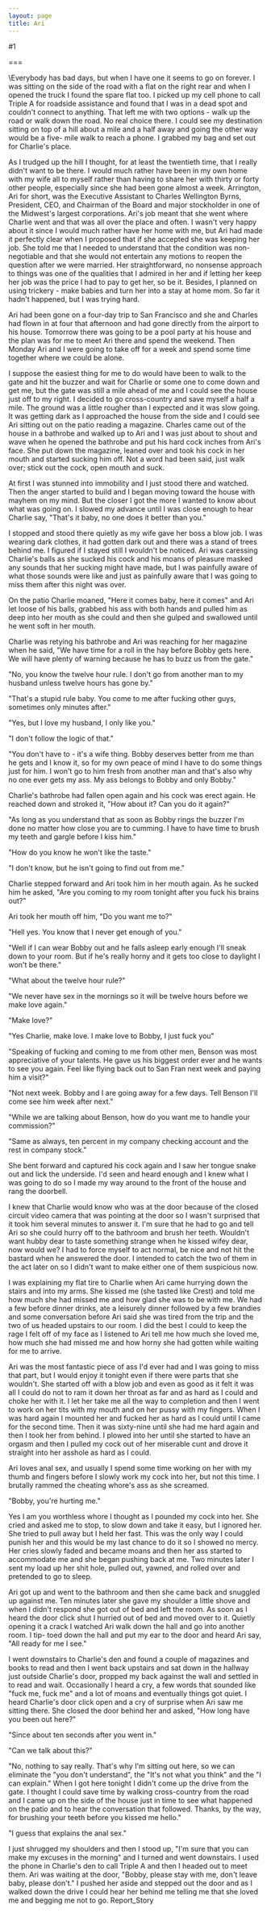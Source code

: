 ```yaml
---
layout: page
title: Ari
---
```

#1 

===

\Everybody has bad days, but when I have one it seems to go on forever. I was sitting on the side of the road with a flat on the right rear and when I opened the truck I found the spare flat too. I picked up my cell phone to call Triple A for roadside assistance and found that I was in a dead spot and couldn't connect to anything. That left me with two options - walk up the road or walk down the road. No real choice there. I could see my destination sitting on top of a hill about a mile and a half away and going the other way would be a five- mile walk to reach a phone. I grabbed my bag and set out for Charlie's place. 

As I trudged up the hill I thought, for at least the twentieth time, that I really didn't want to be there. I would much rather have been in my own home with my wife all to myself rather than having to share her with thirty or forty other people, especially since she had been gone almost a week. Arrington, Ari for short, was the Executive Assistant to Charles Wellington Byrns, President, CEO, and Chairman of the Board and major stockholder in one of the Midwest's largest corporations. Ari's job meant that she went where Charlie went and that was all over the place and often. I wasn't very happy about it since I would much rather have her home with me, but Ari had made it perfectly clear when I proposed that if she accepted she was keeping her job. She told me that I needed to understand that the condition was non-negotiable and that she would not entertain any motions to reopen the question after we were married. Her straightforward, no nonsense approach to things was one of the qualities that I admired in her and if letting her keep her job was the price I had to pay to get her, so be it. Besides, I planned on using trickery - make babies and turn her into a stay at home mom. So far it hadn't happened, but I was trying hard. 

Ari had been gone on a four-day trip to San Francisco and she and Charles had flown in at four that afternoon and had gone directly from the airport to his house. Tomorrow there was going to be a pool party at his house and the plan was for me to meet Ari there and spend the weekend. Then Monday Ari and I were going to take off for a week and spend some time together where we could be alone. 

I suppose the easiest thing for me to do would have been to walk to the gate and hit the buzzer and wait for Charlie or some one to come down and get me, but the gate was still a mile ahead of me and I could see the house just off to my right. I decided to go cross-country and save myself a half a mile. The ground was a little rougher than I expected and it was slow going. It was getting dark as I approached the house from the side and I could see Ari sitting out on the patio reading a magazine. Charles came out of the house in a bathrobe and walked up to Ari and I was just about to shout and wave when he opened the bathrobe and put his hard cock inches from Ari's face. She put down the magazine, leaned over and took his cock in her mouth and started sucking him off. Not a word had been said, just walk over; stick out the cock, open mouth and suck. 

At first I was stunned into immobility and I just stood there and watched. Then the anger started to build and I began moving toward the house with mayhem on my mind. But the closer I got the more I wanted to know about what was going on. I slowed my advance until I was close enough to hear Charlie say, "That's it baby, no one does it better than you." 

I stopped and stood there quietly as my wife gave her boss a blow job. I was wearing dark clothes, it had gotten dark out and there was a stand of trees behind me. I figured if I stayed still I wouldn't be noticed. Ari was caressing Charlie's balls as she sucked his cock and his moans of pleasure masked any sounds that her sucking might have made, but I was painfully aware of what those sounds were like and just as painfully aware that I was going to miss them after this night was over. 

On the patio Charlie moaned, "Here it comes baby, here it comes" and Ari let loose of his balls, grabbed his ass with both hands and pulled him as deep into her mouth as she could and then she gulped and swallowed until he went soft in her mouth. 

Charlie was retying his bathrobe and Ari was reaching for her magazine when he said, "We have time for a roll in the hay before Bobby gets here. We will have plenty of warning because he has to buzz us from the gate." 

"No, you know the twelve hour rule. I don't go from another man to my husband unless twelve hours has gone by." 

"That's a stupid rule baby. You come to me after fucking other guys, sometimes only minutes after." 

"Yes, but I love my husband, I only like you." 

"I don't follow the logic of that." 

"You don't have to - it's a wife thing. Bobby deserves better from me than he gets and I know it, so for my own peace of mind I have to do some things just for him. I won't go to him fresh from another man and that's also why no one ever gets my ass. My ass belongs to Bobby and only Bobby." 

Charlie's bathrobe had fallen open again and his cock was erect again. He reached down and stroked it, "How about it? Can you do it again?" 

"As long as you understand that as soon as Bobby rings the buzzer I'm done no matter how close you are to cumming. I have to have time to brush my teeth and gargle before I kiss him." 

"How do you know he won't like the taste." 

"I don't know, but he isn't going to find out from me." 

Charlie stepped forward and Ari took him in her mouth again. As he sucked him he asked, "Are you coming to my room tonight after you fuck his brains out?" 

Ari took her mouth off him, "Do you want me to?" 

"Hell yes. You know that I never get enough of you." 

"Well if I can wear Bobby out and he falls asleep early enough I'll sneak down to your room. But if he's really horny and it gets too close to daylight I won't be there." 

"What about the twelve hour rule?" 

"We never have sex in the mornings so it will be twelve hours before we make love again." 

"Make love?" 

"Yes Charlie, make love. I make love to Bobby, I just fuck you" 

"Speaking of fucking and coming to me from other men, Benson was most appreciative of your talents. He gave us his biggest order ever and he wants to see you again. Feel like flying back out to San Fran next week and paying him a visit?" 

"Not next week. Bobby and I are going away for a few days. Tell Benson I'll come see him week after next." 

"While we are talking about Benson, how do you want me to handle your commission?" 

"Same as always, ten percent in my company checking account and the rest in company stock." 

She bent forward and captured his cock again and I saw her tongue snake out and lick the underside. I'd seen and heard enough and I knew what I was going to do so I made my way around to the front of the house and rang the doorbell. 

I knew that Charlie would know who was at the door because of the closed circuit video camera that was pointing at the door so I wasn't surprised that it took him several minutes to answer it. I'm sure that he had to go and tell Ari so she could hurry off to the bathroom and brush her teeth. Wouldn't want hubby dear to taste something strange when he kissed wifey dear, now would we? I had to force myself to act normal, be nice and not hit the bastard when he answered the door. I intended to catch the two of them in the act later on so I didn't want to make either one of them suspicious now. 

I was explaining my flat tire to Charlie when Ari came hurrying down the stairs and into my arms. She kissed me (she tasted like Crest) and told me how much she had missed me and how glad she was to be with me. We had a few before dinner drinks, ate a leisurely dinner followed by a few brandies and some conversation before Ari said she was tired from the trip and the two of us headed upstairs to our room. I did the best I could to keep the rage I felt off of my face as I listened to Ari tell me how much she loved me, how much she had missed me and how horny she had gotten while waiting for me to arrive. 

Ari was the most fantastic piece of ass I'd ever had and I was going to miss that part, but I would enjoy it tonight even if there were parts that she wouldn't. She started off with a blow job and even as good as it felt it was all I could do not to ram it down her throat as far and as hard as I could and choke her with it. I let her take me all the way to completion and then I went to work on her tits with my mouth and on her pussy with my fingers. When I was hard again I mounted her and fucked her as hard as I could until I came for the second time. Then it was sixty-nine until she had me hard again and then I took her from behind. I plowed into her until she started to have an orgasm and then I pulled my cock out of her miserable cunt and drove it straight into her asshole as hard as I could. 

Ari loves anal sex, and usually I spend some time working on her with my thumb and fingers before I slowly work my cock into her, but not this time. I brutally rammed the cheating whore's ass as she screamed. 

"Bobby, you're hurting me." 

Yes I am you worthless whore I thought as I pounded my cock into her. She cried and asked me to stop, to slow down and take it easy, but I ignored her. She tried to pull away but I held her fast. This was the only way I could punish her and this would be my last chance to do it so I showed no mercy. Her cries slowly faded and became moans and then her ass started to accommodate me and she began pushing back at me. Two minutes later I sent my load up her shit hole, pulled out, yawned, and rolled over and pretended to go to sleep. 

Ari got up and went to the bathroom and then she came back and snuggled up against me. Ten minutes later she gave my shoulder a little shove and when I didn't respond she got out of bed and left the room. As soon as I heard the door click shut I hurried out of bed and moved over to it. Quietly opening it a crack I watched Ari walk down the hall and go into another room. I tip- toed down the hall and put my ear to the door and heard Ari say, "All ready for me I see." 

I went downstairs to Charlie's den and found a couple of magazines and books to read and then I went back upstairs and sat down in the hallway just outside Charlie's door, propped my back against the wall and settled in to read and wait. Occasionally I heard a cry, a few words that sounded like "fuck me, fuck me" and a lot of moans and eventually things got quiet. I heard Charlie's door click open and a cry of surprise when Ari saw me sitting there. She closed the door behind her and asked, "How long have you been out here?" 

"Since about ten seconds after you went in." 

"Can we talk about this?" 

"No, nothing to say really. That's why I'm sitting out here, so we can eliminate the "you don't understand", the "It's not what you think" and the "I can explain." When I got here tonight I didn't come up the drive from the gate. I thought I could save time by walking cross-country from the road and I came up on the side of the house just in time to see what happened on the patio and to hear the conversation that followed. Thanks, by the way, for brushing your teeth before you kissed me hello." 

"I guess that explains the anal sex." 

I just shrugged my shoulders and then I stood up, "I'm sure that you can make my excuses in the morning" and I turned and went downstairs. I used the phone in Charlie's den to call Triple A and then I headed out to meet them. Ari was waiting at the door, "Bobby, please stay with me, don't leave baby, please don't." I pushed her aside and stepped out the door and as I walked down the drive I could hear her behind me telling me that she loved me and begging me not to go. Report_Story 
